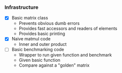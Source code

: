 ### Infrastructure
- [x] Basic matrix class 
   - Prevents obvious dumb errors
   - Provides fast accessors and readers of elements 
   - Provides basic printing
- [x] Naive matmul code
   - Inner and outer product
- [ ] Basic benchmarking code
   - Wrapper to run given function and benchmark
   - Given basic function
   - Compare against a "golden" matrix 